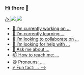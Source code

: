 ### Hi there 👋

<a href="https://github.com/David-es-Montenegro">
<picture>
<source 
  srcset="https://github-readme-stats.vercel.app/api?username=David-es-Montenegro&show_icons=true&theme=github_dark&count_private=true&custom_title=David%20Montenegro&text_bold=false"
  media="(prefers-color-scheme: dark)"
<img src= "https://github-readme-stats.vercel.app/api/top-langs/?username=David-es-Montenegro&layout=compact&theme=github_dark">
/>
<source
  srcset="https://github-readme-stats.vercel.app/api?username=David-es-Montenegro&show_icons=true&theme=swift&border_color=000000&count_private=true&custom_title=David%20Montenegro&text_bold=false"
  media="(prefers-color-scheme: light), (prefers-color-scheme: no-preference)"
/>
<img src="https://github-readme-stats.vercel.app/api?username=anuraghazra&show_icons=true" />
</picture>
<img src= "https://github-readme-stats.vercel.app/api/top-langs/?username=David-es-Montenegro&layout=compact&theme=github_dark">

  
- 🔭 I’m currently working on ...
- 🌱 I’m currently learning ...
- 👯 I’m looking to collaborate on ...
- 🤔 I’m looking for help with ...
- 💬 Ask me about ...
- 📫 How to reach me: ...
- 😄 Pronouns: ...
- ⚡ Fun fact: ...
-->
